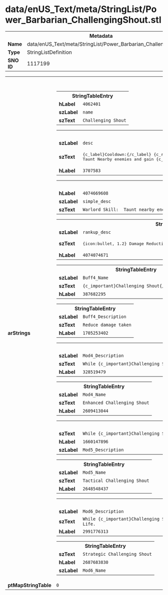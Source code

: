 <h1>data/enUS_Text/meta/StringList/Power_Barbarian_ChallengingShout.stl</h1><table><tr><th colspan="100%">Metadata</th></tr><tr><td><b>Name</b></td><td>data/enUS_Text/meta/StringList/Power_Barbarian_ChallengingShout.stl</td></tr><tr><td><b>Type</b></td><td>StringListDefinition</td></tr><tr><td><b>SNO ID</b></td><td>1117199</td></tr></table>

<table><tr><th colspan="100%">Fields</th></tr><tr><td><b>arStrings</b></td><td><table><tr><th colspan="100%">StringTableEntry</th></tr><tr><td><b>hLabel</b></td><td><code>4062401</code></td></tr><tr><td><b>szLabel</b></td><td><code>name</code></td></tr><tr><td><b>szText</b></td><td><code>Challenging Shout</code></td></tr></table>


<table><tr><th colspan="100%">StringTableEntry</th></tr><tr><td><b>szLabel</b></td><td><code>desc</code></td></tr><tr><td><b>szText</b></td><td><pre>{c_label}Cooldown:{/c_label} {c_resource}{Cooldown Time}{/c_resource} seconds
Taunt Nearby enemies and gain {c_number}[{SF_11} * 100|%|]{/c} Damage Reduction for {c_number}{buffduration:BUFF_TAUNT}{/c} seconds.</pre></td></tr><tr><td><b>hLabel</b></td><td><code>3707583</code></td></tr></table>


<table><tr><th colspan="100%">StringTableEntry</th></tr><tr><td><b>hLabel</b></td><td><code>4074669608</code></td></tr><tr><td><b>szLabel</b></td><td><code>simple_desc</code></td></tr><tr><td><b>szText</b></td><td><code>Warlord Skill:  Taunt nearby enemies and take less damage, generating bonus fury when struck.</code></td></tr></table>


<table><tr><th colspan="100%">StringTableEntry</th></tr><tr><td><b>szLabel</b></td><td><code>rankup_desc</code></td></tr><tr><td><b>szText</b></td><td><pre>
{icon:bullet, 1.2} Damage Reduction {icon:arrow, 1.2} {c_number}[{SF_11} * 100|%|]{/c}</pre></td></tr><tr><td><b>hLabel</b></td><td><code>4074074671</code></td></tr></table>


<table><tr><th colspan="100%">StringTableEntry</th></tr><tr><td><b>szLabel</b></td><td><code>Buff4_Name</code></td></tr><tr><td><b>szText</b></td><td><code>{c_important}Challenging Shout{/c} Damage Reduction</code></td></tr><tr><td><b>hLabel</b></td><td><code>387682295</code></td></tr></table>


<table><tr><th colspan="100%">StringTableEntry</th></tr><tr><td><b>szLabel</b></td><td><code>Buff4_Description</code></td></tr><tr><td><b>szText</b></td><td><code>Reduce damage taken</code></td></tr><tr><td><b>hLabel</b></td><td><code>1705253402</code></td></tr></table>


<table><tr><th colspan="100%">StringTableEntry</th></tr><tr><td><b>szLabel</b></td><td><code>Mod4_Description</code></td></tr><tr><td><b>szText</b></td><td><code>While {c_important}Challenging Shout{/c} is active, gain {c_number}[{SF_17} *100|%x|]{/c} bonus Maximum Life.</code></td></tr><tr><td><b>hLabel</b></td><td><code>328519479</code></td></tr></table>


<table><tr><th colspan="100%">StringTableEntry</th></tr><tr><td><b>szLabel</b></td><td><code>Mod4_Name</code></td></tr><tr><td><b>szText</b></td><td><code>Enhanced Challenging Shout</code></td></tr><tr><td><b>hLabel</b></td><td><code>2609413044</code></td></tr></table>


<table><tr><th colspan="100%">StringTableEntry</th></tr><tr><td><b>szText</b></td><td><code>While {c_important}Challenging Shout{/c} is active, you gain {c_number}{SF_4}{/c} Fury each time you take damage.</code></td></tr><tr><td><b>hLabel</b></td><td><code>1660147896</code></td></tr><tr><td><b>szLabel</b></td><td><code>Mod5_Description</code></td></tr></table>


<table><tr><th colspan="100%">StringTableEntry</th></tr><tr><td><b>szLabel</b></td><td><code>Mod5_Name</code></td></tr><tr><td><b>szText</b></td><td><code>Tactical Challenging Shout</code></td></tr><tr><td><b>hLabel</b></td><td><code>2648548437</code></td></tr></table>


<table><tr><th colspan="100%">StringTableEntry</th></tr><tr><td><b>szLabel</b></td><td><code>Mod6_Description</code></td></tr><tr><td><b>szText</b></td><td><code>While {c_important}Challenging Shout{/c} is active, gain Thorns equal to {c_number}[{SF_12} * 100|%|]{/c} of your Maximum Life.</code></td></tr><tr><td><b>hLabel</b></td><td><code>2991776313</code></td></tr></table>


<table><tr><th colspan="100%">StringTableEntry</th></tr><tr><td><b>szText</b></td><td><code>Strategic Challenging Shout</code></td></tr><tr><td><b>hLabel</b></td><td><code>2687683830</code></td></tr><tr><td><b>szLabel</b></td><td><code>Mod6_Name</code></td></tr></table>


</td></tr><tr><td><b>ptMapStringTable</b></td><td><code>0</code></td></tr></table>

